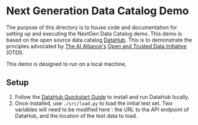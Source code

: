 # Next Generation Data Catalog Demo

The purpose of this directory is to house code and documentation for setting up and executing the NextGen Data Catalog demo. This demo is based on the open source data catalog [DataHub](https://datahub.com/). This is to demonstrate the prnciples advocated by [The AI Alliance's](https://thealliance.ai/) [Open and Trusted Data Initiative](https://the-ai-alliance.github.io/open-trusted-data-initiative/) (OTDI).

This demo is designed to run on a local machine, 

## Setup

1. Follow the [DataHub Quickstart Guide](https://docs.datahub.com/docs/quickstart) to install and run DataHub locally.
2. Once installed, use `./src/load.py` to load the initial test set. Two variables will need to be modified here`: the URL to tha API endpoint of DataHub, and the location of the test data to load.